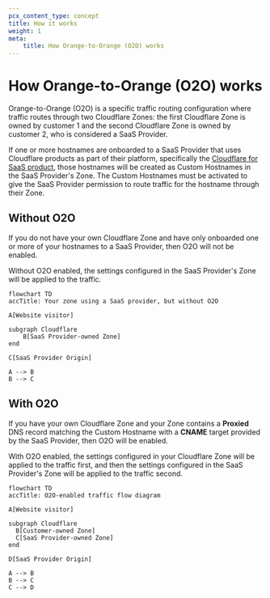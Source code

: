```yaml
---
pcx_content_type: concept
title: How it works
weight: 1
meta:
    title: How Orange-to-Orange (O2O) works
---
```


# How Orange-to-Orange (O2O) works

Orange-to-Orange (O2O) is a specific traffic routing configuration where traffic routes through two Cloudflare Zones: the first Cloudflare Zone is owned by customer 1 and the second Cloudflare Zone is owned by customer 2, who is considered a SaaS Provider.

If one or more hostnames are onboarded to a SaaS Provider that uses Cloudflare products as part of their platform, specifically the [Cloudflare for SaaS product](https://developers.cloudflare.com/cloudflare-for-platforms/cloudflare-for-saas/), those hostnames will be created as Custom Hostnames in the SaaS Provider's Zone. The Custom Hostnames must be activated to give the SaaS Provider permission to route traffic for the hostname through their Zone.

## Without O2O

If you do not have your own Cloudflare Zone and have only onboarded one or more of your hostnames to a SaaS Provider, then O2O will not be enabled.

Without O2O enabled, the settings configured in the SaaS Provider's Zone will be applied to the traffic.

```mermaid
flowchart TD
accTitle: Your zone using a SaaS provider, but without O2O

A[Website visitor]

subgraph Cloudflare
    B[SaaS Provider-owned Zone]
end

C[SaaS Provider Origin]

A --> B
B --> C
```

## With O2O

If you have your own Cloudflare Zone and your Zone contains a **Proxied** DNS record matching the Custom Hostname with a **CNAME** target provided by the SaaS Provider, then O2O will be enabled.

With O2O enabled, the settings configured in your Cloudflare Zone will be applied to the traffic first, and then the settings configured in the SaaS Provider's Zone will be applied to the traffic second.

```mermaid
flowchart TD
accTitle: O2O-enabled traffic flow diagram

A[Website visitor]

subgraph Cloudflare
  B[Customer-owned Zone]
  C[SaaS Provider-owned Zone]
end

D[SaaS Provider Origin]

A --> B
B --> C
C --> D
```
